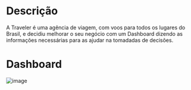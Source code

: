 # Descrição
A Traveler é uma agência de viagem, com voos para todos os lugares do Brasil, e decidiu melhorar o seu negócio com um Dashboard dizendo as informações necessárias para as ajudar na tomadadas de decisões.

# Dashboard
![image](https://user-images.githubusercontent.com/63107417/172975012-bda841eb-0518-4d7f-bc2d-c1045ad87ec2.png)

